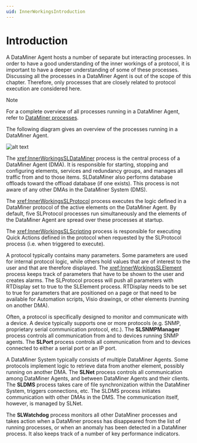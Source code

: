 ```yaml
---
uid: InnerWorkingsIntroduction
---
```


# Introduction

A DataMiner Agent hosts a number of separate but interacting processes. In order to have a good understanding of the inner workings of a protocol, it is important to have a deeper understanding of some of these processes. Discussing all the processes in a DataMiner Agent is out of the scope of this chapter. Therefore, only processes that are closely related to protocol execution are considered here.

> [!NOTE]
> For a complete overview of all processes running in a DataMiner Agent, refer to [DataMiner processes](xref:DataMiner_processes).

The following diagram gives an overview of the processes running in a DataMiner Agent.

![alt text](../../images/ProcessOverview.svg "DataMiner process overview")

The <xref:InnerWorkingsSLDataMiner> process is the central process of a DataMiner Agent (DMA). It is responsible for starting, stopping and configuring elements, services and redundancy groups, and manages all traffic from and to those items. SLDataMiner also performs database offloads toward the offload database (if one exists). This process is not aware of any other DMAs in the DataMiner System (DMS).

The <xref:InnerWorkingsSLProtocol> process executes the logic defined in a DataMiner protocol of the active elements on the DataMiner Agent. By default, five SLProtocol processes run simultaneously and the elements of the DataMiner Agent are spread over these processes at startup.

The <xref:InnerWorkingsSLScripting> process is responsible for executing Quick Actions defined in the protocol when requested by the SLProtocol process (i.e. when triggered to execute).

A protocol typically contains many parameters. Some parameters are used for internal protocol logic, while others hold values that are of interest to the user and that are therefore displayed. The <xref:InnerWorkingsSLElement> process keeps track of parameters that have to be shown to the user and creates alarms. The SLProtocol process will push all parameters with RTDisplay set to true to the SLElement process. RTDisplay needs to be set to true for parameters that are positioned on a page or that need to be available for Automation scripts, Visio drawings, or other elements (running on another DMA).

Often, a protocol is specifically designed to monitor and communicate with a device. A device typically supports one or more protocols (e.g. SNMP, proprietary serial communication protocol, etc.). The **SLSNMPManager** process controls all communication from and to devices running SNMP agents. The **SLPort** process controls all communication from and to devices connected to either a serial port or an IP port.

A DataMiner System typically consists of multiple DataMiner Agents. Some protocols implement logic to retrieve data from another element, possibly running on another DMA. The **SLNet** process controls all communication among DataMiner Agents, and between DataMiner Agents and their clients. The **SLDMS** process takes care of file synchronization within the DataMiner System, triggers connections, etc. The SLDMS process initiates communication with other DMAs in the DMS. The communication itself, however, is managed by SLNet.

The **SLWatchdog** process monitors all other DataMiner processes and takes action when a DataMiner process has disappeared from the list of running processes, or when an anomaly has been detected in a DataMiner process. It also keeps track of a number of key performance indicators.
